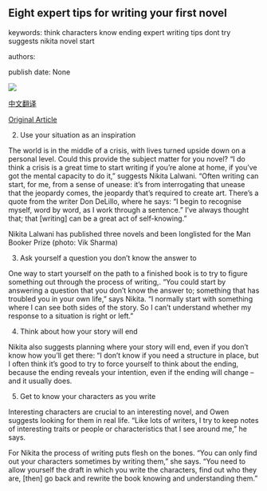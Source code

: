 ## Eight expert tips for writing your first novel

keywords: think characters know ending expert writing tips dont try suggests nikita novel start

authors: 

publish date: None

![](https://ichef.bbci.co.uk/images/ic/1200x675/p08b9055.jpg)

[中文翻译](Eight%20expert%20tips%20for%20writing%20your%20first%20novel_zh.md)

[Original Article](https://www.bbc.co.uk/programmes/articles/5ybDXytm3KczwYqjjvlxGHT/eight-expert-tips-for-writing-your-first-novel)

2. Use your situation as an inspiration

The world is in the middle of a crisis, with lives turned upside down on a personal level. Could this provide the subject matter for you novel? “I do think a crisis is a great time to start writing if you’re alone at home, if you’ve got the mental capacity to do it,” suggests Nikita Lalwani. “Often writing can start, for me, from a sense of unease: it’s from interrogating that unease that the jeopardy comes, the jeopardy that’s required to create art. There’s a quote from the writer Don DeLillo, where he says: “I begin to recognise myself, word by word, as I work through a sentence.” I’ve always thought that; that [writing] can be a great act of self-knowing.”

Nikita Lalwani has published three novels and been longlisted for the Man Booker Prize (photo: Vik Sharma)

3. Ask yourself a question you don’t know the answer to

One way to start yourself on the path to a finished book is to try to figure something out through the process of writing,. “You could start by answering a question that you don’t know the answer to; something that has troubled you in your own life,” says Nikita. “I normally start with something where I can see both sides of the story. So I can’t understand whether my response to a situation is right or left.”

4. Think about how your story will end

Nikita also suggests planning where your story will end, even if you don’t know how you’ll get there: “I don’t know if you need a structure in place, but I often think it’s good to try to force yourself to think about the ending, because the ending reveals your intention, even if the ending will change – and it usually does.

5. Get to know your characters as you write

Interesting characters are crucial to an interesting novel, and Owen suggests looking for them in real life. “Like lots of writers, I try to keep notes of interesting traits or people or characteristics that I see around me,” he says.

For Nikita the process of writing puts flesh on the bones. “You can only find out your characters sometimes by writing them,” she says. “You need to allow yourself the draft in which you write the characters, find out who they are, [then] go back and rewrite the book knowing and understanding them.”